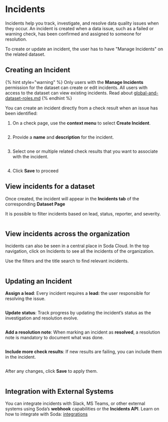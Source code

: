# Incidents

Incidents help you track, investigate, and resolve data quality issues when they occur. An incident is created when a data issue, such as a failed or warning check, has been confirmed and assigned to someone for resolution.

To create or update an incident, the user has to have "Manage Incidents" on the related dataset.

## Creating an Incident

{% hint style="warning" %}
Only users with the **Manage Incidents** permission for the dataset can create or edit incidents. All users with access to the dataset can view existing incidents. Read about [global-and-dataset-roles.md](../organization-and-admin-settings/global-and-dataset-roles.md "mention")
{% endhint %}

You can create an incident directly from a check result when an issue has been identified:

1. On a check page, use the **context menu** to select **Create Incident**.

<figure><img src="../.gitbook/assets/Screenshot 2025-05-29 at 8.11.24 PM.png" alt=""><figcaption></figcaption></figure>

2. Provide a **name** and **description** for the incident.

<figure><img src="../.gitbook/assets/Screenshot 2025-05-29 at 8.12.15 PM.png" alt=""><figcaption></figcaption></figure>

3. Select one or multiple related check results that you want to associate with the incident.

<figure><img src="../.gitbook/assets/Screenshot 2025-05-29 at 8.12.15 PM-1.png" alt=""><figcaption></figcaption></figure>

4. Click **Save** to proceed

## View incidents for a dataset

Once created, the incident will appear in the **Incidents tab** of the corresponding **Dataset Page**

It is possible to filter incidents based on lead, status, reporter, and severity.

<figure><img src="../.gitbook/assets/Screenshot 2025-05-29 at 8.20.57 PM.png" alt=""><figcaption></figcaption></figure>

## View incidents across the organization

Incidents can also be seen in a central place in Soda Cloud. In the top navigation, click on Incidents to see all the incidents of the organization.

Use the filters and the title search to find relevant incidents.

<figure><img src="../.gitbook/assets/Screenshot 2025-05-29 at 8.52.47 PM.png" alt=""><figcaption></figcaption></figure>

## Updating an Incident

**Assign a lead**: Every incident requires a **lead:** the user responsible for resolving the issue.

<figure><img src="../.gitbook/assets/incident-assignee.png" alt=""><figcaption></figcaption></figure>

**Update status**: Track progress by updating the incident’s status as the investigation and resolution evolve.

<figure><img src="../.gitbook/assets/incident-status.png" alt=""><figcaption></figcaption></figure>

**Add a resolution note**: When marking an incident as **resolved**, a resolution note is mandatory to document what was done.

<figure><img src="../.gitbook/assets/incident-resolution.png" alt=""><figcaption></figcaption></figure>

**Include more check results**: If new results are failing, you can include them in the incident.

<figure><img src="../.gitbook/assets/incident-update-results.png" alt=""><figcaption></figcaption></figure>

After any changes, click **Save** to apply them.

<figure><img src="../.gitbook/assets/incident-save.png" alt=""><figcaption></figcaption></figure>

## Integration with External Systems

You can integrate incidents with Slack, MS Teams, or other external systems using Soda’s **webhook** capabilities or the **Incidents API**. Learn on how to integrate with Soda: [integrations](../integrations/ "mention")

<figure><img src="../.gitbook/assets/incident-integrate.png" alt=""><figcaption></figcaption></figure>
